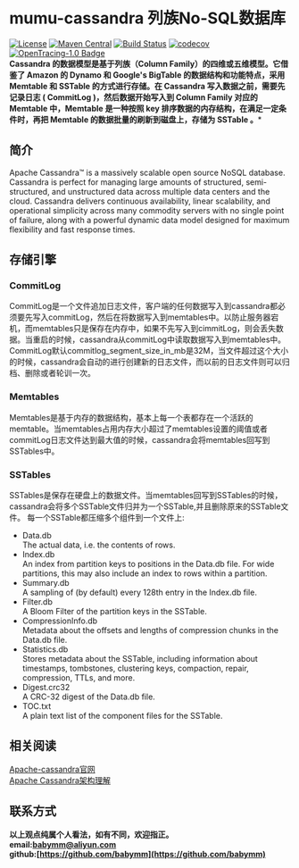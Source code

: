 # mumu-cassandra 列族No-SQL数据库
[![License](https://img.shields.io/badge/License-Apache%202.0-blue.svg)](https://github.com/mumucache/mumu-riak/blob/master/LICENSE)
[![Maven Central](https://img.shields.io/maven-central/v/com.weibo/motan.svg?label=Maven%20Central)](https://github.com/mumustorage/mumu-cassandra)
[![Build Status](https://travis-ci.org/mumustorage/mumu-cassandra.svg?branch=master)](https://travis-ci.org/mumustorage/mumu-cassandra)
[![codecov](https://codecov.io/gh/mumustorage/mumu-cassandra/branch/master/graph/badge.svg)](https://codecov.io/gh/mumustorage/mumu-cassandra)
[![OpenTracing-1.0 Badge](https://img.shields.io/badge/OpenTracing--1.0-enabled-blue.svg)](http://opentracing.io)  
**Cassandra 的数据模型是基于列族（Column Family）的四维或五维模型。它借鉴了 Amazon 的 Dynamo 和 Google's BigTable 的数据结构和功能特点，采用 Memtable 和 SSTable 的方式进行存储。在 Cassandra 写入数据之前，需要先记录日志 ( CommitLog )，然后数据开始写入到 Column Family 对应的 Memtable 中，Memtable 是一种按照 key 排序数据的内存结构，在满足一定条件时，再把 Memtable 的数据批量的刷新到磁盘上，存储为 SSTable 。***

## 简介  
Apache Cassandra™ is a massively scalable open source NoSQL database. Cassandra is perfect for managing large amounts of structured, semi-structured, and unstructured data across multiple data centers and the cloud. Cassandra delivers continuous availability, linear scalability, and operational simplicity across many commodity servers with no single point of failure, along with a powerful dynamic data model designed for maximum flexibility and fast response times.  
## 存储引擎
### CommitLog
CommitLog是一个文件追加日志文件，客户端的任何数据写入到cassandra都必须要先写入commitLog，然后在将数据写入到memtables中。以防止服务器宕机，而memtables只是保存在内存中，如果不先写入到cimmitLog，则会丢失数据。当重启的时候，cassandra从commitLog中读取数据写入到memtables中。   
CommitLog默认commitlog_segment_size_in_mb是32M，当文件超过这个大小的时候，cassandra会自动的进行创建新的日志文件，而以前的日志文件则可以归档、删除或者轮训一次。

### Memtables
Memtables是基于内存的数据结构，基本上每一个表都存在一个活跃的memtable。当memtables占用内存大小超过了memtables设置的阈值或者commitLog日志文件达到最大值的时候，cassandra会将memtables回写到SSTables中。

### SSTables
SSTables是保存在硬盘上的数据文件。当memtables回写到SSTables的时候，cassandra会将多个SSTable文件归并为一个SSTable,并且删除原来的SSTable文件。
每一个SSTable都压缩多个组件到一个文件上:
- Data.db  
The actual data, i.e. the contents of rows.
- Index.db  
An index from partition keys to positions in the Data.db file. For wide partitions, this may also include an index to rows within a partition.
- Summary.db  
A sampling of (by default) every 128th entry in the Index.db file.
- Filter.db  
A Bloom Filter of the partition keys in the SSTable.
- CompressionInfo.db  
Metadata about the offsets and lengths of compression chunks in the Data.db file.
- Statistics.db  
Stores metadata about the SSTable, including information about timestamps, tombstones, clustering keys, compaction, repair, compression, TTLs, and more.
- Digest.crc32  
A CRC-32 digest of the Data.db file.
- TOC.txt  
A plain text list of the component files for the SSTable.


## 相关阅读  
[Apache-cassandra官网](http://cassandra.apache.org)  
[Apache Cassandra架构理解](http://www.360doc.com/content/16/0624/06/6902273_570291132.shtml)

## 联系方式
**以上观点纯属个人看法，如有不同，欢迎指正。  
email:<babymm@aliyun.com>  
github:[https://github.com/babymm](https://github.com/babymm)**

